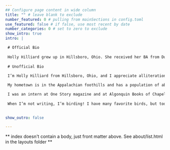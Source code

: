 ```yaml
---
## Configure page content in wide column
title: "" # leave blank to exclude
number_featured: 0 # pulling from mainSections in config.toml
use_featured: false # if false, use most recent by date
number_categories: 0 # set to zero to exclude
show_intro: true
intro: |

 # Official Bio 
  
 Holly Hilliard grew up in Hillsboro, Ohio. She received her BA from Duke University and her MFA in Creative Writing from North Carolina State University, where she was the winner of the 2018 James Hurst Prize for Fiction. She now lives with her husband and two cats in Pittsburgh, PA, where she spends her time writing, teaching, and birding.
  
 # Unofficial Bio
  
 I’m Holly Hilliard from Hillsboro, Ohio, and I appreciate alliteration.

 My hometown is in the Appalachian foothills and has a population of about 6,000 people. My school got a week off every year for the county fair, plus a day off for the first day of deer hunting season. I preferred choir, concert band, and reading books about dragons. I attended Duke University and surprised everyone by choosing to camp out in K-Ville for basketball tickets pretty much every spring. I also led student backpacking trips in a program called PWILD, and by the time my college career was over, I had spent an entire semester's worth of time out in Pisgah National Forest.

 I was an intern at One Story magazine and at Algonquin Books of Chapel Hill before working as an assistant at a literary agency in NYC. I left publishing to work in the tech space doing legal operations, but my dream of being a writer could not be quashed (legal joke!). In 2019, I graduated with an MFA in Creative Writing from North Carolina State University, where I completed a short story collection and taught fiction workshops for undergrads. Then I got married and moved to Madison, Wisconsin, where I fell in love with birds, prairies, and ice skating and also started teaching adult writing classes, including an outdoor nature writing class, an experimental essay workshop, and introductory fiction writing. In 2023 my husband and I moved to Pittsburgh, PA, where I cobble together writing, editing, and teaching gigs and have enjoyed being a part of a thriving arts community. I'm currently hard at work on a novel and a short story collection.
 
 When I’m not writing, I’m birding! I have many favorite birds, but today it’s the sandhill crane. Did you know the oldest confirmed sandhill crane fossil was found in Florida and is estimated to be 2.5 million years old?

  
show_outro: false

---
```


** index doesn't contain a body, just front matter above.
See about/list.html in the layouts folder **